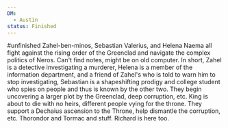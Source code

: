 ```yaml
---
DM:
  - Austin
status: Finished
---
```

#unfinished
Zahel-ben-minos, Sebastian Valerius, and Helena Naema all fight against the rising order of the Greenclad and navigate the complex politics of Neros.
Can't find notes, might be on old computer. In short, Zahel is a detective investigating a murderer, Helena is a member of the information department, and a friend of Zahel's who is told to warn him to stop investigating, Sebastian is a shapeshifting prodigy and college student who spies on people and thus is known by the other two. They begin uncovering a larger plot by the Greenclad, deep corruption, etc. King is about to die with no heirs, different people vying for the throne. They support a Dechaius ascension to the Throne, help dismantle the corruption, etc. Thorondor and Tormac and stuff. Richard is here too.